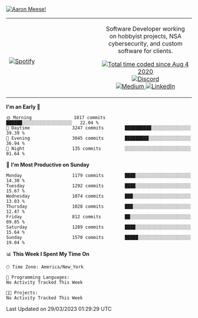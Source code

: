 [![Aaron Meese!](https://user-images.githubusercontent.com/17814535/88975338-a2aabf00-d27f-11ea-963f-8a19608716b4.png)](https://github.com/ajmeese7/readme-ascii "README ASCII")

<!-- Modified from project here: https://github.com/novatorem/novatorem -->
<table width="100%">
  <tr>
  <td width="50%">

&nbsp; <br> [![Spotify](https://ajmeese7.vercel.app/api/spotify)](https://open.spotify.com/user/ajmeese)

  </td>
  <td width="50%">
    <p align="center">
    Software Developer working on hobbyist projects, NSA cybersecurity, and custom software for clients.
    </p>
    <p align="center">
      <a href="https://wakatime.com/@f726891d-3b02-46cd-9b60-e8c59f9e2b14">
        <img src="https://wakatime.com/badge/user/f726891d-3b02-46cd-9b60-e8c59f9e2b14.svg" alt="Total time coded since Aug 4 2020" title="WakaTime" />
      </a>
      <a href="http://link.aaronmeese.com/discord">
        <img src="https://img.shields.io/badge/discord-ajmeese7%234835-369?style=flat-square&logo=discord&logoColor=white&color=purple" alt="Discord" title="Discord">
      </a>
      <br />
      <a href="https://link.aaronmeese.com/medium">
        <img src="https://img.shields.io/badge/medium-ajmeese7-1DB954?style=flat-square&logo=medium&logoColor=white" alt="Medium" title="Medium">
      </a>
      <a href="https://link.aaronmeese.com/linkedin">
        <img src="https://img.shields.io/badge/linkedIn-aaronmeese-1DB954?style=flat-square&logo=linkedin&logoColor=white&color=blue" alt="LinkedIn" title="LinkedIn">
      </a>
    </p>
  </td>

</table>

[//]: <> (The `&nbsp;` is to have Aphelion take up more space)

<!--START_SECTION:waka-->
**I'm an Early 🐤** 

```text
🌞 Morning                1817 commits        ██████░░░░░░░░░░░░░░░░░░░   22.04 % 
🌆 Daytime                3247 commits        ██████████░░░░░░░░░░░░░░░   39.39 % 
🌃 Evening                3045 commits        █████████░░░░░░░░░░░░░░░░   36.94 % 
🌙 Night                  135 commits         ░░░░░░░░░░░░░░░░░░░░░░░░░   01.64 % 
```
📅 **I'm Most Productive on Sunday** 

```text
Monday                   1179 commits        ████░░░░░░░░░░░░░░░░░░░░░   14.30 % 
Tuesday                  1292 commits        ████░░░░░░░░░░░░░░░░░░░░░   15.67 % 
Wednesday                1074 commits        ███░░░░░░░░░░░░░░░░░░░░░░   13.03 % 
Thursday                 1028 commits        ███░░░░░░░░░░░░░░░░░░░░░░   12.47 % 
Friday                   812 commits         ██░░░░░░░░░░░░░░░░░░░░░░░   09.85 % 
Saturday                 1289 commits        ████░░░░░░░░░░░░░░░░░░░░░   15.64 % 
Sunday                   1570 commits        █████░░░░░░░░░░░░░░░░░░░░   19.04 % 
```


📊 **This Week I Spent My Time On** 

```text
🕑︎ Time Zone: America/New_York

💬 Programming Languages: 
No Activity Tracked This Week

🐱‍💻 Projects: 
No Activity Tracked This Week
```


 Last Updated on 29/03/2023 01:29:29 UTC
<!--END_SECTION:waka-->

